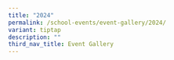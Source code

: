 ```yaml
---
title: "2024"
permalink: /school-events/event-gallery/2024/
variant: tiptap
description: ""
third_nav_title: Event Gallery
---
```

<p></p>